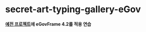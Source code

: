 # secret-art-typing-gallery-eGov
**[예전 프로젝트](https://github.com/BH946/secret-art-typing-gallery)에 eGovFrame 4.2를 적용 연습**

